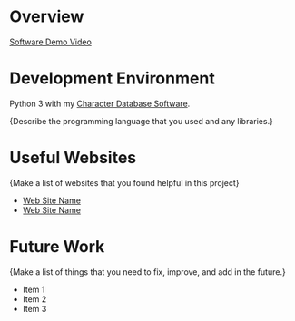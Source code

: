 # Overview



[Software Demo Video](http://youtube.link.goes.here)

# Development Environment

Python 3 with my [Character Database Software](https://github.com/Bren585/Character-Database).

{Describe the programming language that you used and any libraries.}

# Useful Websites

{Make a list of websites that you found helpful in this project}
* [Web Site Name](http://url.link.goes.here)
* [Web Site Name](http://url.link.goes.here)

# Future Work

{Make a list of things that you need to fix, improve, and add in the future.}
* Item 1
* Item 2
* Item 3
